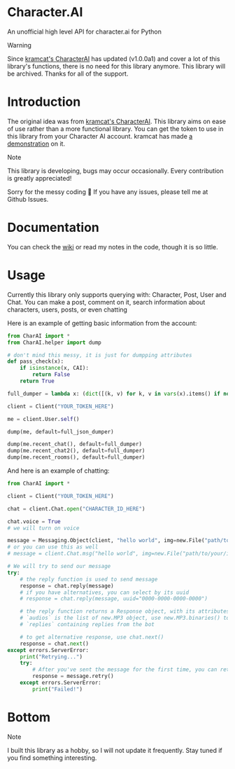 # Character.AI
An unofficial high level API for character.ai for Python

> [!WARNING]
> Since [kramcat's CharacterAI](https://github.com/kramcat/characterai) has updated (v1.0.0a1) and cover a lot of this library's functions, there is no need for this library anymore. This library will be archived. Thanks for all of the support.

# Introduction
The original idea was from [kramcat's CharacterAI](https://github.com/kramcat/characterai). This library aims on ease of use rather than a more functional library.
You can get the token to use in this library from your Character AI account. kramcat has made [a demonstration](https://github.com/kramcat/characterai?tab=readme-ov-file#-get-token) on it.

> [!NOTE]
> This library is developing, bugs may occur occasionally. Every contribution is greatly appreciated!


Sorry for the messy coding 🤣
If you have any issues, please tell me at Github Issues.

# Documentation
You can check the [wiki](../../wiki) or read my notes in the code, though it is so little.

# Usage
Currently this library only supports querying with: Character, Post, User and Chat. You can make a post, comment on it, search information about characters, users, posts, or even chatting

Here is an example of getting basic information from the account:
```python
from CharAI import *
from CharAI.helper import dump

# don't mind this messy, it is just for dumpping attributes
def pass_check(x):
    if isinstance(x, CAI):
        return False
    return True

full_dumper = lambda x: (dict([(k, v) for k, v in vars(x).items() if not k.startswith('__') and pass_check(x)]) if hasattr(x, '__dict__') else str(x)) if pass_check(x) else "PASSED"

client = Client("YOUR_TOKEN_HERE")

me = client.User.self()

dump(me, default=full_json_dumper)

dump(me.recent_chat(), default=full_dumper)
dump(me.recent_chat2(), default=full_dumper)
dump(me.recent_rooms(), default=full_dumper)
```

And here is an example of chatting:
```python
from CharAI import *

client = Client("YOUR_TOKEN_HERE")

chat = client.Chat.open("CHARACTER_ID_HERE")

chat.voice = True
# we will turn on voice

message = Messaging.Object(client, "hello world", img=new.File("path/to/your/image"), img_descr="YOUR_IMAGE_DESCRIPTION")
# or you can use this as well
# message = client.Chat.msg("hello world", img=new.File("path/to/your/image"), img_descr="YOUR_IMAGE_DESCRIPTION")

# We will try to send our message
try:
    # the reply function is used to send message
    response = chat.reply(message)
    # if you have alternatives, you can select by its uuid
    # response = chat.reply(message, uuid="0000-0000-0000-0000")

    # the reply function returns a Response object, with its attributes: `replies` and `audios`
    # `audios` is the list of new.MP3 object, use new.MP3.binaries() to get the binaries
    # `replies` containing replies from the bot

    # to get alternative response, use chat.next()
    response = chat.next()
except errors.ServerError:
    print("Retrying...")
    try:
        # After you've sent the message for the first time, you can retry sending it like this
        response = message.retry()
    except errors.ServerError:
        print("Failed!")
```

# Bottom

> [!NOTE]
> I built this library as a hobby, so I will not update it frequently. Stay tuned if you find something interesting.
